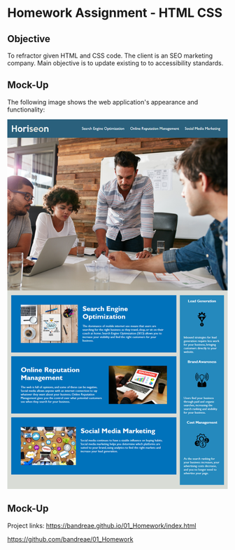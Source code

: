 # Homework Assignment - HTML CSS

## Objective

To refractor given HTML and CSS code. The client is an SEO marketing company. Main objective is to update existing to to accessibility standards.

## Mock-Up

The following image shows the web application's appearance and functionality:

![code refactor demo](./Website_Image/01-html-css-git-homework-demo.png)

## Mock-Up

Project links: 
https://bandreae.github.io/01_Homework/index.html

https://github.com/bandreae/01_Homework